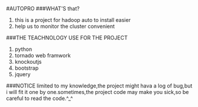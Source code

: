 #AUTOPRO
###WHAT'S that?
1. this is a project for hadoop auto to install easier
2. help us to monitor the cluster convenient

###THE TEACHNOLOGY USE FOR THE PROJECT
1. python
2. tornado web framwork
3. knockoutjs
4. bootstrap
5. jquery

###NOTICE
limited to my knowledge,the project might hava a log of bug,but i will fit it one by one.sometimes,the project code may make you sick,so be careful to read the code.^_^
